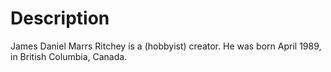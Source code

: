 # Description

James Daniel Marrs Ritchey is a (hobbyist) creator. He was born April 1989, in British Columbia, Canada.
